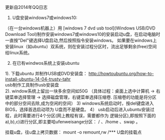   更新自2014年QQ日志
  
1. U盘安装windows7或windows10:

（在一台windows机器上）用 [windows 7 dvd usb tool](Windows USB/DVD Download Tool)制作安装windows7或windows10的安装启动u盘，在启动电脑时一直按"Del"键选择U盘启动,然后按照指令安装windows。
 如果要在windows上安装linux（如ubuntu）双系统，则在安装过程分区时，流出足够剩余(free)空间给linux系统。
 
2. 在已有windwos系统上安装ubuntu
 
  1). 下载ubuntu 并制作USB或DVD安装盘：
       http://howtoubuntu.org/how-to-install-ubuntu-14-04-trusty-tahr   
      usb制作工具制作usb安装盘   
   2). window系统上留出一块多余空间如50G （具体过程：桌面上选中计算机 -> 右键菜单选择管理 -> 选择磁盘管理，右键菜单选择压缩卷. 压缩卷的功能是将分区中的部分空间去除,成为空闲的空间） 
   3)  windows系统启动时，按del键盘进入BIOS，选择首选启动项为 U盘而不是硬盘。
   4） usb启动后进入ubuntu安装过程，此时需要进行4个分区(网上教程有误，需要都作为 逻辑分区),即按照下面的a),b),c)进行分区,即主要哈ufenweisange分区： / 、/home 、swap 。
  


挂载u盘，往u盘上拷贝数据： mount -o remount,rw /*** U盘的挂载点
